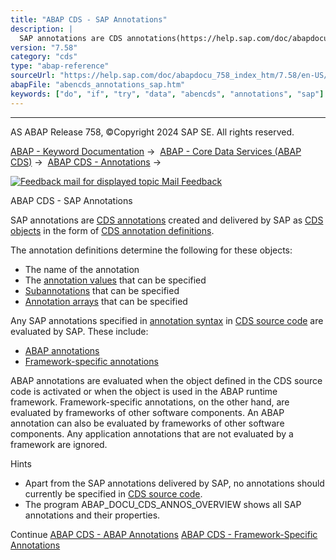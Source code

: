 ```yaml
---
title: "ABAP CDS - SAP Annotations"
description: |
  SAP annotations are CDS annotations(https://help.sap.com/doc/abapdocu_758_index_htm/7.58/en-US/abencds_annotation_glosry.htm 'Glossary Entry') created and delivered by SAP as CDS objects(https://help.sap.com/doc/abapdocu_758_index_htm/7.58/en-US/abencds_object_glosry.htm 'Glossary Entry') in the
version: "7.58"
category: "cds"
type: "abap-reference"
sourceUrl: "https://help.sap.com/doc/abapdocu_758_index_htm/7.58/en-US/abencds_annotations_sap.htm"
abapFile: "abencds_annotations_sap.htm"
keywords: ["do", "if", "try", "data", "abencds", "annotations", "sap"]
---
```


* * *

AS ABAP Release 758, ©Copyright 2024 SAP SE. All rights reserved.

[ABAP - Keyword Documentation](https://help.sap.com/doc/abapdocu_758_index_htm/7.58/en-US/abenabap.htm) →  [ABAP - Core Data Services (ABAP CDS)](https://help.sap.com/doc/abapdocu_758_index_htm/7.58/en-US/abencds.htm) →  [ABAP CDS - Annotations](https://help.sap.com/doc/abapdocu_758_index_htm/7.58/en-US/abencds_annotations.htm) → 

 [![](Mail.gif?object=Mail.gif "Feedback mail for displayed topic") Mail Feedback](mailto:f1_help@sap.com?subject=Feedback%20on%20ABAP%20Documentation&body=Document:%20ABAP%20CDS%20-%20SAP%20Annotations%2C%20ABENCDS_ANNOTATIONS_SAP%2C%20758%0D%0A%0D%0AError:%0D%0A%0D%0A%0D%0A%0D%0ASuggestion%20for%20improvement:)

ABAP CDS - SAP Annotations

SAP annotations are [CDS annotations](https://help.sap.com/doc/abapdocu_758_index_htm/7.58/en-US/abencds_annotation_glosry.htm "Glossary Entry") created and delivered by SAP as [CDS objects](https://help.sap.com/doc/abapdocu_758_index_htm/7.58/en-US/abencds_object_glosry.htm "Glossary Entry") in the form of [CDS annotation definitions](https://help.sap.com/doc/abapdocu_758_index_htm/7.58/en-US/abencds_anno_definition_glosry.htm "Glossary Entry").

The annotation definitions determine the following for these objects:

-   The name of the annotation
-   The [annotation values](https://help.sap.com/doc/abapdocu_758_index_htm/7.58/en-US/abenannotation_value_glosry.htm "Glossary Entry") that can be specified
-   [Subannotations](https://help.sap.com/doc/abapdocu_758_index_htm/7.58/en-US/abensub_annotation_glosry.htm "Glossary Entry") that can be specified
-   [Annotation arrays](https://help.sap.com/doc/abapdocu_758_index_htm/7.58/en-US/abenannotation_array_glosry.htm "Glossary Entry") that can be specified

Any SAP annotations specified in [annotation syntax](https://help.sap.com/doc/abapdocu_758_index_htm/7.58/en-US/abencds_annotation_syntax_glosry.htm "Glossary Entry") in [CDS source code](https://help.sap.com/doc/abapdocu_758_index_htm/7.58/en-US/abencds_source_code_glosry.htm "Glossary Entry") are evaluated by SAP. These include:

-   [ABAP annotations](https://help.sap.com/doc/abapdocu_758_index_htm/7.58/en-US/abencds_annotations_abap.htm)
-   [Framework-specific annotations](https://help.sap.com/doc/abapdocu_758_index_htm/7.58/en-US/abencds_annotations_frmwrk.htm)

ABAP annotations are evaluated when the object defined in the CDS source code is activated or when the object is used in the ABAP runtime framework. Framework-specific annotations, on the other hand, are evaluated by frameworks of other software components. An ABAP annotation can also be evaluated by frameworks of other software components. Any application annotations that are not evaluated by a framework are ignored.

Hints

-   Apart from the SAP annotations delivered by SAP, no annotations should currently be specified in [CDS source code](https://help.sap.com/doc/abapdocu_758_index_htm/7.58/en-US/abencds_source_code_glosry.htm "Glossary Entry").
-   The program ABAP\_DOCU\_CDS\_ANNOS\_OVERVIEW shows all SAP annotations and their properties.

Continue
[ABAP CDS - ABAP Annotations](https://help.sap.com/doc/abapdocu_758_index_htm/7.58/en-US/abencds_annotations_abap.htm)
[ABAP CDS - Framework-Specific Annotations](https://help.sap.com/doc/abapdocu_758_index_htm/7.58/en-US/abencds_annotations_frmwrk.htm)